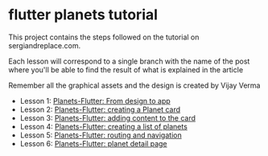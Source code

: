 # flutter planets tutorial

This project contains the steps followed on the tutorial on sergiandreplace.com.

Each lesson will correspond to a single branch with the name of the post where you'll be able to find the result of what is explained in the article

Remember all the graphical assets and the design is created by Vijay Verma

* Lesson 1: [Planets-Flutter: From design to app](http://sergiandreplace.com/2017/09/planets-flutter-from-design-to-app/)
* Lesson 2: [Planets-Flutter: creating a Planet card](http://sergiandreplace.com/2017/09/planets-flutter-creating-a-planet-card/)
* Lesson 3: [Planets-Flutter: adding content to the card](http://sergiandreplace/2017/10/planets-flutter-adding-content-to-the-card/)
* Lesson 4: [Planets-Flutter: creating a list of planets](http://sergiandreplace/2017/10/planets-flutter-creating-a-list-of-planets/)
* Lesson 5: [Planets-Flutter: routing and navigation](http://sergiandreplace/2017/12/planets-flutter-routing-and-navigation/)
* Lesson 6: [Planets-Flutter: planet detail page](http://sergiandreplace/2018/02/planets-flutter-planet-detail-page//)